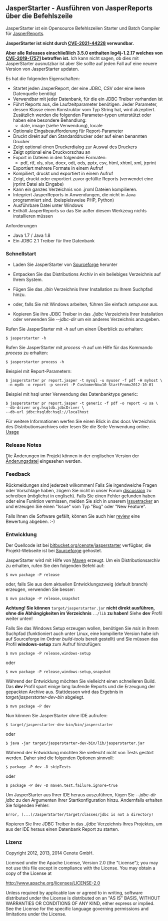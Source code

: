 
JasperStarter - Ausführen von JasperReports über die Befehlszeile
------------------------------------------------------------------

JasperStarter ist ein Opensource Befehlszeilen Starter und Batch Compiler für
[JasperReports][].

**JasperStarter ist nicht durch [CVE-2021-44228](https://nvd.nist.gov/vuln/detail/CVE-2021-44228) verwundbar.**

**Aber alle Releases einschließlich 3.5.0 enthalten log4j-1.2.17 welches von
[CVE-2019-17571](https://nvd.nist.gov/vuln/detail/CVE-2019-17571) betroffen ist.**
Ich kann nicht sagen, ob dies mit JasperStarter ausnutzbar ist aber Sie sollte auf 
jeden Fall auf eine neuere Version von JasperStarter updaten.

Es hat die folgenden Eigenschaften:

  * Startet jeden JasperReport, der eine JDBC, CSV oder eine leere Datenquelle
    benötigt
  * Verwendbar mit jeder Datenbank, für die ein JDBC Treiber vorhanden ist
  * Führt Reports aus, die Laufzeitparameter benötigen. Jeder Parameter, dessen
    Klasse einen Konstruktor vom Typ String hat, wird akzeptiert. Zusätzlich
    werden die folgenden Parameter-typen unterstützt oder haben eine besondere
    Behandlung:
    * date, image (siehe Verwendung), locale
  * Optionale Eingabeaufforderung für Report-Parameter
  * Druckt direkt auf den Standarddrucker oder auf einen benannten Drucker
  * Zeigt optional einen Druckerdialog zur Auswal des Druckers
  * Zeigt optional eine Druckvorschau an
  * Export in Dateien in den folgenden Formaten:
    * pdf, rtf, xls, xlsx, docx, odt, ods, pptx, csv, html, xhtml, xml, jrprint
  * Exportiert mehrere Formate in einem Aufruf
  * Kompiliert, druckt und exportiert in einem Aufruf
  * Zeigt, druckt oder exportiert zuvor gefüllte Reports (verwendet eine jrprint
    Datei als Eingabe)
  * Kann ein ganzes Verzeichnis von .jrxml Dateien kompilieren.
  * Integriert JasperReports in Anwendungen, die nicht in Java programmiert
    sind. (beispielsweise PHP, Python)
  * Ausführbare Datei unter Windows
  * Enthält JasperReports so das Sie außer diesem Werkzeug nichts installieren
    müssen

Anforderungen

  * Java 1.7 / Java 1.8
  * Ein JDBC 2.1 Treiber für Ihre Datenbank


### Schnellstart

  * Laden Sie JasperStarter von [Sourceforge][] herunter
  * Entpacken Sie das Distributions Archiv in ein beliebiges Verzeichnis auf
    Ihrem System.
  * Fügen Sie das _./bin_ Verzeichnis Ihrer Installation zu Ihrem Suchpfad
    hinzu.

  * oder, falls Sie mit Windows arbeiten, führen Sie einfach _setup.exe_ aus.

  * Kopieren Sie ihre JDBC Treiber in das _./jdbc_ Verzeichnis Ihrer
    Installation oder verwenden Sie _\--jdbc-dir_ um ein anderes Verzeichnis
    anzugeben.

Rufen Sie JasperStarter mit _\-h_ auf um einen Überblick zu erhalten:

    $ jasperstarter -h

Rufen Sie JasperStarter mit _process \-h_ auf um Hilfe für das Kommando _process_ zu
erhalten:

    $ jasperstarter process -h

Beispiel mit Report-Parametern:

    $ jasperstarter pr report.jasper -t mysql -u myuser -f pdf -H myhost \
     -n mydb -o report -p secret -P CustomerNo=10 StartFrom=2012-10-01

Beispiel mit hsql unter Verwendung des Datenbanktyps generic:

    $ jasperstarter pr report.jasper -t generic -f pdf -o report -u sa \
    --db-driver org.hsqldb.jdbcDriver \
    --db-url jdbc:hsqldb:hsql://localhost

Für weitere Informationen werfen Sie einen Blick in das docs Verzeichnis des
Distributionsarchives oder lesen Sie die Seite Verwendung online. [Usage][]


### Release Notes

Die Änderungen im Projekt können in der englischen Version der
[Änderungsdatei][Changes] eingesehen werden.

### Feedback

Rückmeldungen sind jederzeit wilkommen! Falls Sie irgendwelche Fragen oder
Vorschläge haben, zögern Sie nicht in unser Forum [discussion][] zu schreiben
(möglichst in englisch).
Falls Sie einen Fehler gefunden haben oder eine Funktion vermissen, melden Sie
sich in unserem [Issuetracker][] an und erzeugen Sie einen "Issue" vom Typ "Bug"
oder "New Feature".

Falls Ihnen die Software gefällt, können Sie auch hier [review][] eine Bewertung
abgeben. :-)


### Entwicklung

Der Quellcode ist bei [bitbucket.org/cenote/jasperstarter][] verfügbar, die
Projekt-Webseite ist bei [Sourceforge][] gehostet.

JasperStarter wird mit Hilfe von [Maven][] erzeugt. Um ein Distributionsarchiv
zu erhalten, rufen Sie den folgenden Befehl auf:

    $ mvn package -P release

oder, falls Sie aus dem aktuellen Entwicklungszweig (default branch) erzeugen,
verwenden Sie besser:

    $ mvn package -P release,snapshot

**Achtung! Sie können** `target/jasperstarter.jar` **nicht direkt ausführen,**
**ohne die Abhängigkeiten im Verzeichnis** `../lib` **zu haben!** Siehe **dev**
Profil weiter unten!

Falls Sie das Windows Setup erzeugen wollen, benötigen Sie _nsis_ in Ihrem
Suchpfad (funktioniert auch unter Linux, eine kompilierte Version habe ich auf
Sourceforge im Ordner _build-tools_ bereit gestellt) und Sie müssen das Profil
**windows-setup** zum Aufruf hinzufügen:

    $ mvn package -P release,windows-setup

oder

    $ mvn package -P release,windows-setup,snapshot

Während der Entwicklung möchten Sie vielleicht einen schnelleren Build. Das
**dev** Profil spart einige lang laufende Reports und die Erzeugung der
gepackten Archive aus. Stattdessen wird das Ergebnis in
_target/jasperstarter-dev-bin_ abgelegt.

    $ mvn package -P dev

Nun können Sie JasperStarter ohne IDE aufrufen:

    $ target/jasperstarter-dev-bin/bin/jasperstarter

oder

    $ java -jar target/jasperstarter-dev-bin/lib/jasperstarter.jar

Während der Entwicklung möchten Sie vielleicht nicht von Tests gestört werden.
Daher sind die folgenden Optionen sinnvoll:

    $ package -P dev -D skipTests

oder

    $ package -P dev -D maven.test.failure.ignore=true

Um JasperStarter aus Ihrer IDE heraus auszuführen, fügen Sie _\--jdbc-dir jdbc_
zu den Argumenten Ihrer Startkonfiguration hinzu. Andernfalls erhalten Sie
folgenden Fehler:

    Error, (...)/JasperStarter/target/classes/jdbc is not a directory!

Kopieren Sie Ihre JDBC Treiber in das _./jdbc_ Verzeichnis Ihres Projektes, um
aus der IDE heraus einen Datenbank Report zu starten.


### Lizenz

Copyright 2012, 2013, 2014 Cenote GmbH.

Licensed under the Apache License, Version 2.0 (the "License");
you may not use this file except in compliance with the License.
You may obtain a copy of the License at

   http://www.apache.org/licenses/LICENSE-2.0

Unless required by applicable law or agreed to in writing, software
distributed under the License is distributed on an "AS IS" BASIS,
WITHOUT WARRANTIES OR CONDITIONS OF ANY KIND, either express or implied.
See the License for the specific language governing permissions and
limitations under the License.

[JasperReports]:http://community.jaspersoft.com/project/jasperreports-library
[Maven]:http://maven.apache.org/
[Sourceforge]:http://sourceforge.net/projects/jasperstarter/
[bitbucket.org/cenote/jasperstarter]:http://bitbucket.org/cenote/jasperstarter
[review]:http://sourceforge.net/projects/jasperstarter/reviews
[discussion]:http://sourceforge.net/p/jasperstarter/discussion/
[Issuetracker]:https://cenote-issues.atlassian.net/browse/JAS
[Usage]:http://jasperstarter.sourceforge.net/usage.html
[Issues]:https://cenote-issues.atlassian.net/browse/JAS
[Changes]:changes.html
